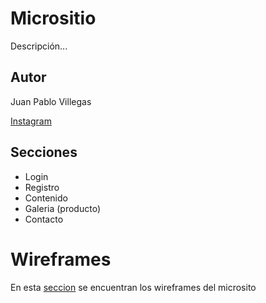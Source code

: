 # Micrositio

Descripción...

## Autor

Juan Pablo Villegas

[Instagram](https://www.instagram.com/villegas__jp/?hl=es-la)


## Secciones

* Login
* Registro
* Contenido
* Galeria (producto)
* Contacto

# Wireframes

En esta [seccion](https://github.com/villegas1220/repos_plataformas_de_programacion/tree/master/wireframes) se encuentran los wireframes del microsito
